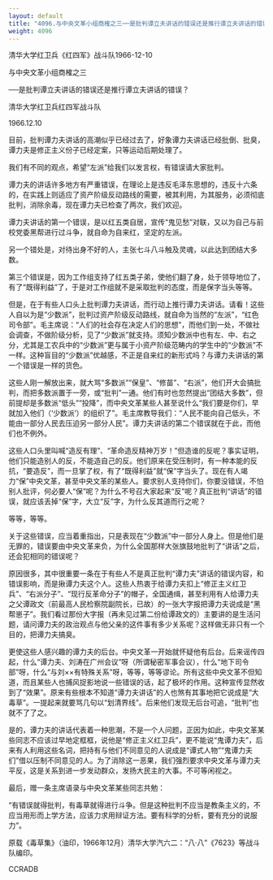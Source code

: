 ```yaml
---
layout: default
title: "4096.与中央文革小组商榷之三──是批判谭立夫讲话的错误还是推行谭立夫讲话的错误？"
weight: 4096
---
```


清华大学红卫兵《红四军》战斗队1966-12-10

与中央文革小组商榷之三

──是批判谭立夫讲话的错误还是推行谭立夫讲话的错误？

清华大学红卫兵红四军战斗队

1966.12.10

目前，批判谭力夫讲话的高潮似乎已经过去了，好象谭力夫讲话已经批倒、批臭，谭力夫是修正主义份子已经定案，只等运动后期处理了。

我们有不同的观点，希望“左派”给我们以发言权，有错误请大家批判。

谭力夫的讲话许多地方有严重错误，在理论上是违反毛泽东思想的，违反十六条的，在实践上则适应了资产阶级反动路线的需要，被其利用，为其服务，必须彻底批判，消除余毒，现在谭力夫已检查了两次，我们欢迎。

谭力夫讲话的第一个错误，是以红五类自居，宣传“鬼见愁”对联，又以为自己与前校党委黑帮进行过斗争，就自命为自来红，坚定的左派。

另一个错处是，对待出身不好的人，主张七斗八斗触及灵魂，以此达到团结大多数。

第三个错误是，因为工作组支持了红五类子弟，使他们翻了身，处于领导地位了，有了“既得利益”了，于是对工作组就不是采取批判的态度，而是保字当头等等。

但是，在于有些人口头上批判谭力夫讲话，而行动上推行谭力夫讲话。请看！这些人自以为是“少数派”，批判过资产阶级反动路线，就自命为当然的“左派”，“红色司令部”。毛主席说：“人们的社会存在决定人们的思想”，而他们到一处，不做社会调查，不做阶级分析，见了“少数派”就支持。须知少数派中也有左、中、右之分，尤其是工农兵中的“少数派”更与属于小资产阶级范畴内的学生中的“少数派”不一样。这种盲目的“少数派”优越感，不正是自来红的新形式吗？与谭力夫讲话的第一个错误是一样的货色。

这些人刚一解放出来，就大骂“多数派”“保皇”、“修苗”、“右派”，他们开大会搞批判，而把多数派置于一旁，或“批判”一通。他们有时也忽然提出“团结大多数”，但前提却是多数派“低头”“投降”，而中央文革某些人甚至说什么“我们要是你们，早就加入他们（‘少数派’）的组织了”。毛主席教导我们：“人民不能向自己低头，不能由一部分人民去压迫另一部分人民”。谭力夫讲话的第二个错误就在于此，而他们也不例外。

这些人口头里叫喊“造反有理”、“革命造反精神万岁！”但造谁的反呢？事实证明，他们只能造别人的反，不能造自己的反。他们原来在受压制时，有一种本能的反抗，“要造反”，而一旦掌了权，有了“既得利益”就“保”字当头了。现在有人竭力“保”中央文革，甚至中央文革的某些人。要求别人支持你们，你要没错误，不怕别人批评，何必要人“保”呢？为什么不号召大家起来“反”呢？真正批判“讲话”的错误，就应该丢掉“保”字，大立“反”字，为什么反其道而行之呢？

等等，等等。

关于这些错误，应当着重指出，只是表现在“少数派”中一部分人身上。但是他们是无罪的，错误要由中央文革来负，为什么全国那样大张旗鼓地批判了“讲话”之后，还会犯相同的错误呢？

原因很多，其中很重要一条在于有些人不是真正批判“谭力夫”讲话的错误内容，和错误影响，而是揪谭力夫这个人。这些人热衷于给谭力夫扣上“修正主义红卫兵”、“右派分子”、“现行反革命分子”的帽子，全国通缉，甚至利用有人给谭力夫之父谭政文（前最高人民检察院副院长，已故）的一张大字报把谭力夫说成是“黑帮崽子”。我们看过那份大字报（再未见过第二份给谭政文的）主要讲的是生活问题，请问谭力夫的政治观点与他父亲的这件事有多少关系呢？这样做无非只有一个目的，把谭力夫搞臭。

更使这些人感兴趣的谭力夫的后台。中央文革一开始就怀疑他有后台。后来谣传四起，什么“谭力夫、刘涛在广州会议”呀（所谓秘密军事会议），什么“地下司令部”呀，什么“与刘××有特殊关系”呀，等等，等等谬论。所有这些中央文革不但知道，而且某些人也捕风捉影地说一些错误的话，起了极坏的作用。这种宣传显然收到了“效果”。原来有些根本不知道“谭力夫讲话”的人也煞有其事地把它说成是“大毒草”。一提起来就要骂几句以“划清界线”。后来他们发现无后台可追，“批判”也就不了了之。

是的，谭力夫的讲话代表着一种思潮，不是一个人问题，正因为如此，中央文革某些同志不应该过早地定框框，说他是“修正主义红卫兵”，更不能说“鬼谭力夫”，后来有人利用这些名词，把持有与他们不同意见的人说成是“谭式人物”“鬼谭力夫们”借以压制不同意见的人。为了消除这一恶果，我们强烈要求中央文革与谭力夫平反，这是关系到进一步发动群众，发扬大民主的大事。不可等闲视之。

最后，赠一条主席语录与中央文革某些同志共勉：

“有错误就得批判，有毒草就得进行斗争。但是这种批判不应当是教条主义的，不应当用形而上学方法，应该力求用辩证方法。要有科学的分析，要有充分的说服力”。

原载《毒草集》（油印，1966年12月）清华大学汽六二：“八·八”《7623》等战斗队编印。

CCRADB

